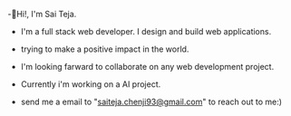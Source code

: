 -👋Hi!, I'm Sai Teja.

- I'm a full stack web developer. I design and build web applications.
- trying to make a positive impact in the world.
- I'm looking farward to collaborate on any web development project.
- Currently i'm working on a AI project.

- send me a email to "saiteja.chenji93@gmail.com" to reach out to me:)

